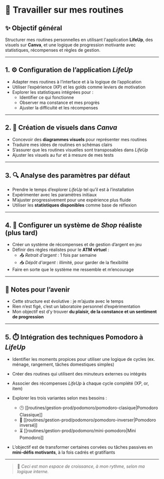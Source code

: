 # 🧩 Travailler sur mes routines

## ✨ Objectif général
Structurer mes routines personnelles en utilisant l'application **LifeUp**, des visuels sur **Canva**, et une logique de progression motivante avec statistiques, récompenses et règles de gestion.

---

## 1. ⚙️ Configuration de l’application *LifeUp*
- Adapter mes routines à l’interface et à la logique de l’application
- Utiliser l’expérience (XP) et les golds comme leviers de motivation
- Explorer les statistiques intégrées pour :
  - Identifier ce qui fonctionne
  - Observer ma constance et mes progrès
  - Ajuster la difficulté et les récompenses

---

## 2. 🎨 Création de visuels dans *Canva*
- Concevoir des **diagrammes visuels** pour représenter mes routines
- Traduire mes idées de routines en schémas clairs
- S’assurer que les routines visuelles sont transposables dans *LifeUp*
- Ajuster les visuels au fur et à mesure de mes tests

---

## 3. 🔍 Analyse des paramètres par défaut
- Prendre le temps d’explorer *LifeUp* tel qu’il est à l’installation
- Expérimenter avec les paramètres initiaux
- M’ajuster progressivement pour une expérience plus fluide
- Utiliser les **statistiques disponibles** comme base de réflexion

---

## 4. 🏪 Configurer un système de *Shop* réaliste (plus tard)
- Créer un système de récompenses et de gestion d’argent en jeu
- Définir des règles réalistes pour le **ATM virtuel** :
  - 📤 *Retrait d'argent* : 1 fois par semaine
  - 📥 *Dépôt d'argent* : illimité, pour garder de la flexibilité
- Faire en sorte que le système me ressemble et m’encourage

---

## 🔁 Notes pour l’avenir
- Cette structure est évolutive : je m’ajuste avec le temps
- Rien n’est figé, c’est un laboratoire personnel d’expérimentation
- Mon objectif est d’y trouver **du plaisir, de la constance et un sentiment de progression**

---

## 5. ⏱️ Intégration des techniques Pomodoro à *LifeUp*
- Identifier les moments propices pour utiliser une logique de cycles (ex. ménage, rangement, tâches domestiques simples)
- Créer des routines qui utilisent des minuteurs externes ou intégrés
- Associer des récompenses *LifeUp* à chaque cycle complété (XP, or, item)
- Explorer les trois variantes selon mes besoins :

  - 🕒 [[routines/gestion-prod/podomoro/pomodoro-clasique|Pomodoro Classique]]
  - 🔄 [[routines/gestion-prod/podomoro/pomodoro-inverser|Pomodoro inversé]] 
  - ⏳ [[routines/gestion-prod/podomoro/mini-pomodoro|Mini Pomodoro]]

- L’objectif est de transformer certaines corvées ou tâches passives en **mini-défis motivants**, à la fois cadrés et gratifiants

---

> 🌱 *Ceci est mon espace de croissance, à mon rythme, selon ma logique interne.*